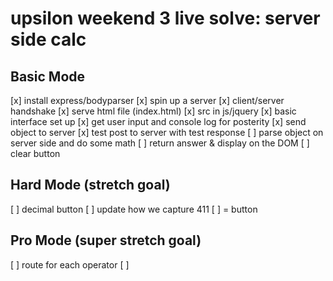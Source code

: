 upsilon weekend 3 live solve: server side calc
============================
Basic Mode
----------
[x] install express/bodyparser
[x] spin up a server
[x] client/server handshake
[x] serve html file (index.html)
[x] src in js/jquery
[x] basic interface set up
[x] get user input and console log for posterity
[x] send object to server
[x] test post to server with test response
[ ] parse object on server side and do some math
[ ] return answer & display on the DOM
[ ] clear button

Hard Mode (stretch goal)
--------------
[ ] decimal button
[ ] update how we capture 411
[ ] = button

Pro Mode (super stretch goal)
----------
[ ] route for each operator
[ ]
